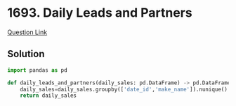 # 1693. Daily Leads and Partners

[Question Link](https://leetcode.com/problems/daily-leads-and-partners/)
## Solution
```python
import pandas as pd

def daily_leads_and_partners(daily_sales: pd.DataFrame) -> pd.DataFrame:
    daily_sales=daily_sales.groupby(['date_id','make_name']).nunique().reset_index().rename(columns={'lead_id': 'unique_leads','partner_id': 'unique_partners'})
    return daily_sales
```

